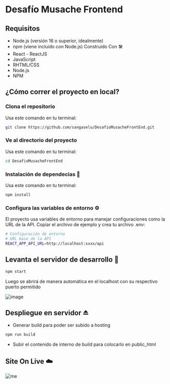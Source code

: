 # Desafío Musache Frontend
## Requisitos 
- Node.js (versión 16 o superior, idealmente)
- npm (viene incluido con Node.js)
Construido Con 🛠️
- React - ReactJS
- JavaScript
- RHTML/CSS
- Node.js
- NPM
## ¿Cómo correr el proyecto en local?

### Clona el repositorio
Usa este comando en tu terminal:
```bash
git clone https://github.com/sangaselu/DesafioMusacheFrontEnd.git
```
### Ve al directorio del proyecto
Usa este comando en tu terminal:
```bash
cd DesafioMusacheFrontEnd
```
### Instalación de dependecias 🔧
Usa este comando en tu terminal:
```bash
npm install
```
### Configura las variables de entorno ⚙️
El proyecto usa variables de entorno para manejar configuraciones como la URL de la API. Copiar el archivo de ejemplo y crea tu archivo .env:
```bash
# Configuración de entorno
# URL base de la API
REACT_APP_API_URL=http://localhost:xxxx/api
```
## Levanta el servidor de desarrollo 🚀
```bash
npm start
```
Luego se abrirá de manera automática en el localhost con su respectivo puerto permitido

![image](https://github.com/user-attachments/assets/9e3fe378-2058-4d16-9c66-e4481cfa75b4)

## Despliegue en servidor ⏏️
- Generar build para poder ser subido a hosting
```bash
npm run build
```
- Subir el contenido de interno de build para colocarlo en public_html
## Site On Live ☁️
![me](screen-capture.gif)

